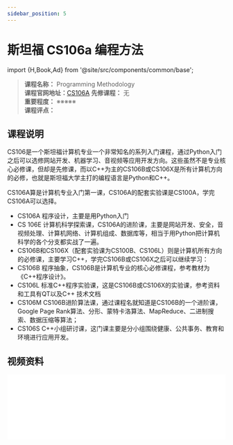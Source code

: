 ```yaml
---
sidebar_position: 5
---
```


# 斯坦福 CS106a 编程方法

import {H,Book,Ad} from '@site/src/components/common/base';

>**课程名称：** Programming Methodology  
**课程官网地址：**[CS106A](https://web.stanford.edu/class/cs106a/)
**先修课程：** 无  
**重要程度：** ※※※※※  
**课程评点：** 

## 课程说明
CS106是一个斯坦福计算机专业一个非常知名的系列入门课程，通过Python入门之后可以选修网站开发、机器学习、音视频等应用开发方向。这些虽然不是专业核心必修课，但却是先修课，而<H color="#25c2a0">以C++为主的CS106B或CS106X是所有计算机方向的必修</H>，也就是斯坦福大学主打的编程语言是Python和C++。

CS106A算是计算机专业入门第一课，CS106A的配套实验课是CS100A，学完CS106A可以选择。

- CS106A 程序设计，主要是用Python入门
- CS 106E 计算机科学探索课，CS106A的进阶课，主要是网站开发、安全，音视频处理、计算机网络、计算机组成、数据库等，相当于用Python把计算机科学的各个分支都实战了一遍。
- CS106B和CS106X（配套实验课为CS100B、CS106L）则是计算机所有方向的必修课，主要学习C++，学完CS106B或CS106X之后可以继续学习：
- CS106B 程序抽象，CS106B是计算机专业的核心必修课程，参考教材为《C++程序设计》。
- CS106L 标准C++程序实验课，这是CS106B或CS106X的实验课，参考资料和工具有QT以及C++ 技术文档
- CS106M CS106B进阶算法课，通过课程名就知道是CS106B的一个进阶课，Google Page Rank算法、分形、蒙特卡洛算法、MapReduce、二进制搜索、数据压缩等算法；
- CS106S C++小组研讨课，这门课主要是分小组围绕健康、公共事务、教育和环境进行应用开发。


## 视频资料

<iframe src="//player.bilibili.com/player.html?aid=85120385&bvid=BV1B7411k7XY&cid=145529500&page=1" scrolling="no"  frameborder="no" framespacing="0" allowfullscreen="true" width="100%" class="course-video"> </iframe>




<Comment></Comment>

